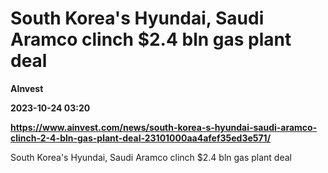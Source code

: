 # South Korea's Hyundai, Saudi Aramco clinch $2.4 bln gas plant deal
**AInvest**

**2023-10-24 03:20**

**https://www.ainvest.com/news/south-korea-s-hyundai-saudi-aramco-clinch-2-4-bln-gas-plant-deal-23101000aa4afef35ed3e571/**

South Korea's Hyundai, Saudi Aramco clinch $2.4 bln gas plant deal